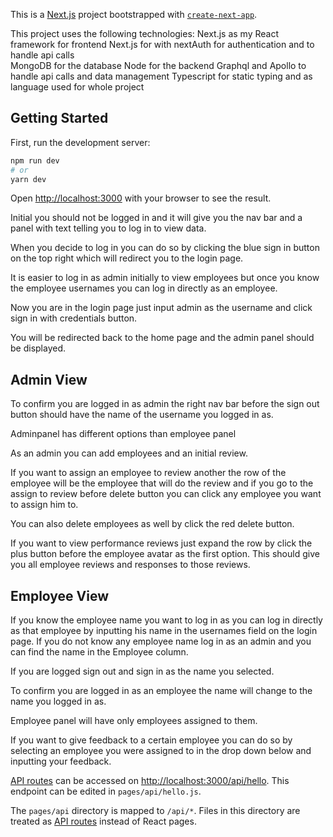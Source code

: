 This is a [Next.js](https://nextjs.org/) project bootstrapped with [`create-next-app`](https://github.com/vercel/next.js/tree/canary/packages/create-next-app).

This project uses the following technologies:
Next.js as my React framework for frontend
Next.js for with nextAuth for authentication and to handle api calls  
MongoDB for the database
Node for the backend
Graphql and Apollo to handle api calls and data management
Typescript for static typing and as language used for whole project

## Getting Started

First, run the development server:

```bash
npm run dev
# or
yarn dev
```

Open [http://localhost:3000](http://localhost:3000) with your browser to see the result.

Initial you should not be logged in and it will give you the nav bar and a panel with text telling you to log in to view data.

When you decide to log in you can do so by clicking the blue sign in button on the top right which will redirect you to the login page.

It is easier to log in as admin initially to view employees but once you know the employee usernames you can log in directly as an employee.

Now you are in the login page just input admin as the username and click sign in with credentials button.

You will be redirected back to the home page and the admin panel should be displayed.

## Admin View

To confirm you are logged in as admin the right nav bar before the sign out button should have the name of the username you logged in as.

Adminpanel has different options than employee panel

As an admin you can add employees and an initial review.

If you want to assign an employee to review another the row of the employee will be the employee that will do the review and if you go to the assign to review before delete button you can click any employee you want to assign him to.

You can also delete employees as well by click the red delete button.

If you want to view performance reviews just expand the row by click the plus button before the employee avatar as the first option.
This should give you all employee reviews and responses to those reviews.

## Employee View

If you know the employee name you want to log in as you can log in directly as that employee by inputting his name in the usernames field on the login page.
If you do not know any employee name log in as an admin and you can find the name in the Employee column.

If you are logged sign out and sign in as the name you selected.

To confirm you are logged in as an employee the name will change to the name you logged in as.

Employee panel will have only employees assigned to them.

If you want to give feedback to a certain employee you can do so by selecting an employee you were assigned to in the drop down below and inputting your feedback.




[API routes](https://nextjs.org/docs/api-routes/introduction) can be accessed on [http://localhost:3000/api/hello](http://localhost:3000/api/hello). This endpoint can be edited in `pages/api/hello.js`.

The `pages/api` directory is mapped to `/api/*`. Files in this directory are treated as [API routes](https://nextjs.org/docs/api-routes/introduction) instead of React pages.

